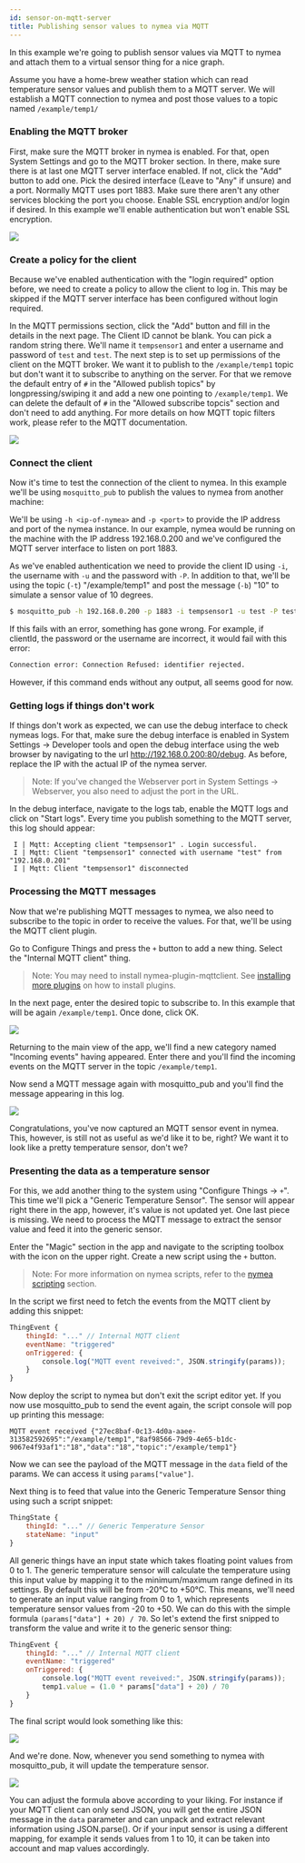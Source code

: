 ```yaml
---
id: sensor-on-mqtt-server
title: Publishing sensor values to nymea via MQTT
---
```


In this example we're going to publish sensor values via MQTT to nymea and attach them to a virtual sensor thing for a nice graph.

Assume you have a home-brew weather station which can read temperature sensor values and publish them to a MQTT server. We will establish a MQTT connection to nymea and post those values to a topic named `/example/temp1/`

### Enabling the MQTT broker
First, make sure the MQTT broker in nymea is enabled. For that, open System Settings and go to the MQTT broker section. In there, make sure there is at last one MQTT server interface enabled. If not, click the "Add" button to add one. Pick the desired interface (Leave to "Any" if unsure) and a port. Normally MQTT uses port 1883. Make sure there aren't any other services blocking the port you choose. Enable SSL encryption and/or login if desired. In this example we'll enable authentication but won't enable SSL encryption.

![](/img/documentation/users/mqtt-server.png)


### Create a policy for the client
Because we've enabled authentication with the "login required" option before, we need to create a policy to allow the client to log in. This may be skipped if the MQTT server interface has been configured without login required.

In the MQTT permissions section, click the "Add" button and fill in the details in the next page. The Client ID cannot be blank. You can pick a random string there. We'll name it `tempsensor1` and enter a username and password of `test` and `test`. The next step is to set up permissions of the client on the MQTT broker. We want it to publish to the `/example/temp1` topic but don't want it to subscribe to anything on the server. For that we remove the default entry of `#` in the "Allowed publish topics" by longpressing/swiping it and add a new one pointing to `/example/temp1`. We can delete the default of `#` in the "Allowed subscribe topcis" section and don't need to add anything. For more details on how MQTT topic filters work, please refer to the MQTT documentation.
    
![](/img/documentation/users/mqtt-policy.png)


### Connect the client

Now it's time to test the connection of the client to nymea. In this example we'll be using `mosquitto_pub` to publish the values to nymea from another machine:

We'll be using `-h <ip-of-nymea>` and `-p <port>` to provide the IP address and port of the nymea instance. In our example, nymea would be running on the machine with the IP address 192.168.0.200 and we've configured the MQTT server interface to listen on port 1883.

As we've enabled authentication we need to provide the client ID using `-i`, the username with `-u` and the password with `-P`. In addition to that, we'll be using the topic (`-t`) "/example/temp1" and post the message (`-b`) "10" to simulate a sensor value of 10 degrees.

```Bash
$ mosquitto_pub -h 192.168.0.200 -p 1883 -i tempsensor1 -u test -P test -t /example/temp1 -m 10
```

If this fails with an error, something has gone wrong. For example, if clientId, the password or the username are incorrect, it would fail with this error:
```Bash
Connection error: Connection Refused: identifier rejected.
```

However, if this command ends without any output, all seems good for now.

### Getting logs if things don't work

If things don't work as expected, we can use the debug interface to check nymeas logs. For that, make sure the debug interface is enabled in System Settings -> Developer tools and open the debug interface using the web browser by navigating to the url http://192.168.0.200:80/debug. As before, replace the IP with the actual IP of the nymea server.

> Note: If you've changed the Webserver port in System Settings -> Webserver, you also need to adjust the port in the URL.

In the debug interface, navigate to the logs tab, enable the MQTT logs and click on "Start logs". Every time you publish something to the MQTT server, this log should appear:

```
 I | Mqtt: Accepting client "tempsensor1" . Login successful.
 I | Mqtt: Client "tempsensor1" connected with username "test" from "192.168.0.201"
 I | Mqtt: Client "tempsensor1" disconnected
```

### Processing the MQTT messages

Now that we're publishing MQTT messages to nymea, we also need to subscribe to the topic in order to receive the values. For that, we'll be using the MQTT client plugin.

Go to Configure Things and press the `+` button to add a new thing. Select the "Internal MQTT client" thing.

> Note: You may need to install nymea-plugin-mqttclient. See [installing more plugins](/documentation/users/usage/things#installing-more-plugins) on how to install plugins.

In the next page, enter the desired topic to subscribe to. In this example that will be again `/example/temp1`. Once done, click OK. 

![](/img/documentation/users/internal-mqtt-client.png)

Returning to the main view of the app, we'll find a new category named "Incoming events" having appeared. Enter there and you'll find the incoming events on the MQTT server in the topic `/example/temp1`.

Now send a MQTT message again with mosquitto_pub and you'll find the message appearing in this log.

![](/img/documentation/users/incoming-mqtt-messages.png)

Congratulations, you've now captured an MQTT sensor event in nymea. This, however, is still not as useful as we'd like it to be, right? We want it to look like a pretty temperature sensor, don't we?

### Presenting the data as a temperature sensor

For this, we add another thing to the system using "Configure Things -> `+`". This time we'll pick a "Generic Temperature Sensor". The sensor will appear right there in the app, however, it's value is not updated yet. One last piece is missing. We need to process the MQTT message to extract the sensor value and feed it into the generic sensor.

Enter the "Magic" section in the app and navigate to the scripting toolbox with the icon on the upper right. Create a new script using the `+` button.

> Note: For more information on nymea scripts, refer to the [nymea scripting](/documentation/users/usage/scripting) section.

In the script we first need to fetch the events from the MQTT client by adding this snippet:

```QML
ThingEvent {
    thingId: "..." // Internal MQTT client
    eventName: "triggered"
    onTriggered: {
        console.log("MQTT event reveived:", JSON.stringify(params));
    }
}
```

Now deploy the script to nymea but don't exit the script editor yet. If you now use mosquitto_pub to send the event again, the script console will pop up printing this message:

```
MQTT event received {"27ec8baf-0c13-4d0a-aaee-313582592695":"/example/temp1","8af98566-79d9-4e65-b1dc-9067e4f93af1":"18","data":"18","topic":"/example/temp1"}
```

Now we can see the payload of the MQTT message in the `data` field of the params. We can access it using `params["value"]`.

Next thing is to feed that value into the Generic Temperature Sensor thing using such a script snippet:

```QML
ThingState {
    thingId: "..." // Generic Temperature Sensor
    stateName: "input"
}
```

All generic things have an input state which takes floating point values from 0 to 1. The generic temperature sensor will calculate the temperature using this input value by mapping it to the minimum/maximum range defined in its settings. By default this will be from -20°C to +50°C. This means, we'll need to generate an input value ranging from 0 to 1, which represents temperature sensor values from -20 to +50. We can do this with the simple formula `(params["data"] + 20) / 70`. So let's extend the first snipped to transform the value and write it to the generic sensor thing:

```QML
ThingEvent {
    thingId: "..." // Internal MQTT client
    eventName: "triggered"
    onTriggered: {
        console.log("MQTT event reveived:", JSON.stringify(params));
        temp1.value = (1.0 * params["data"] + 20) / 70
    }
}
```

The final script would look something like this:

![](/img/documentation/users/mqtt-to-temp-script.png)

And we're done. Now, whenever you send something to nymea with mosquitto_pub, it will update the temperature sensor. 

![](/img/documentation/users/temp-via-mqtt.png)

You can adjust the formula above according to your liking. For instance if your MQTT client can only send JSON, you will get the entire JSON message in the `data` parameter and can unpack and extract relevant information using JSON.parse(). Or if your input sensor is using a different mapping, for example it sends values from 1 to 10, it can be taken into account and map values accordingly.
